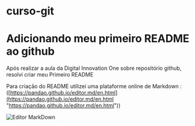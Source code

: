 # curso-git

# Adicionando meu primeiro README ao github

Após realizar a aula da Digital Innovation One sobre repositório github, resolvi criar meu Primeiro README

Para criação do README utilizei uma plataforme online de Markdown : ([https://pandao.github.io/editor.md/en.html](https://pandao.github.io/editor.md/en.html "https://pandao.github.io/editor.md/en.html"))

![Editor MarkDown](https://i.imgur.com/HURylLH.png "Editor MarkDown")
